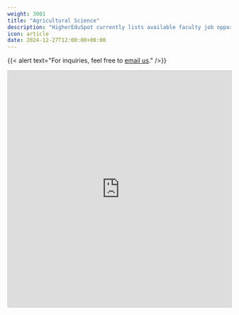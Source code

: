 ```yaml
---
weight: 3001
title: "Agricultural Science"
description: "HigherEduSpot currently lists available faculty job opportunities in agricultural science."
icon: article
date: 2024-12-27T12:00:00+00:00
---
```


{{< alert text="For inquiries, feel free to [email us](mailto:support@highereduspot.com)." />}}

<iframe class="airtable-embed" src="https://airtable.com/embed/appWOoBxmGoaKnB37/shrAU2e8Ow6uXfCY0?viewControls=on" frameborder="0" onmousewheel="" width="100%" height="533" style="background: transparent; border: 1px solid #ccc;"></iframe>